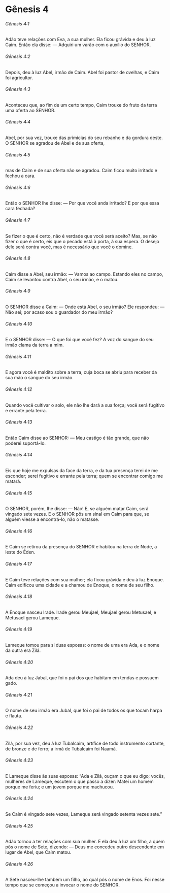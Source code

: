 # Gênesis 4

###### Gênesis 4:1

Adão teve relações com Eva, a sua mulher. Ela ficou grávida e deu à luz Caim. Então ela disse: — Adquiri um varão com o auxílio do SENHOR.

###### Gênesis 4:2

Depois, deu à luz Abel, irmão de Caim. Abel foi pastor de ovelhas, e Caim foi agricultor.

###### Gênesis 4:3

Aconteceu que, ao fim de um certo tempo, Caim trouxe do fruto da terra uma oferta ao SENHOR.

###### Gênesis 4:4

Abel, por sua vez, trouxe das primícias do seu rebanho e da gordura deste. O SENHOR se agradou de Abel e de sua oferta,

###### Gênesis 4:5

mas de Caim e de sua oferta não se agradou. Caim ficou muito irritado e fechou a cara.

###### Gênesis 4:6

Então o SENHOR lhe disse: — Por que você anda irritado? E por que essa cara fechada?

###### Gênesis 4:7

Se fizer o que é certo, não é verdade que você será aceito? Mas, se não fizer o que é certo, eis que o pecado está à porta, à sua espera. O desejo dele será contra você, mas é necessário que você o domine.

###### Gênesis 4:8

Caim disse a Abel, seu irmão: — Vamos ao campo. Estando eles no campo, Caim se levantou contra Abel, o seu irmão, e o matou.

###### Gênesis 4:9

O SENHOR disse a Caim: — Onde está Abel, o seu irmão? Ele respondeu: — Não sei; por acaso sou o guardador do meu irmão?

###### Gênesis 4:10

E o SENHOR disse: — O que foi que você fez? A voz do sangue do seu irmão clama da terra a mim.

###### Gênesis 4:11

E agora você é maldito sobre a terra, cuja boca se abriu para receber da sua mão o sangue do seu irmão.

###### Gênesis 4:12

Quando você cultivar o solo, ele não lhe dará a sua força; você será fugitivo e errante pela terra.

###### Gênesis 4:13

Então Caim disse ao SENHOR: — Meu castigo é tão grande, que não poderei suportá-lo.

###### Gênesis 4:14

Eis que hoje me expulsas da face da terra, e da tua presença terei de me esconder; serei fugitivo e errante pela terra; quem se encontrar comigo me matará.

###### Gênesis 4:15

O SENHOR, porém, lhe disse: — Não! E, se alguém matar Caim, será vingado sete vezes. E o SENHOR pôs um sinal em Caim para que, se alguém viesse a encontrá-lo, não o matasse.

###### Gênesis 4:16

E Caim se retirou da presença do SENHOR e habitou na terra de Node, a leste do Éden.

###### Gênesis 4:17

E Caim teve relações com sua mulher; ela ficou grávida e deu à luz Enoque. Caim edificou uma cidade e a chamou de Enoque, o nome de seu filho.

###### Gênesis 4:18

A Enoque nasceu Irade. Irade gerou Meujael, Meujael gerou Metusael, e Metusael gerou Lameque.

###### Gênesis 4:19

Lameque tomou para si duas esposas: o nome de uma era Ada, e o nome da outra era Zilá.

###### Gênesis 4:20

Ada deu à luz Jabal, que foi o pai dos que habitam em tendas e possuem gado.

###### Gênesis 4:21

O nome de seu irmão era Jubal, que foi o pai de todos os que tocam harpa e flauta.

###### Gênesis 4:22

Zilá, por sua vez, deu à luz Tubalcaim, artífice de todo instrumento cortante, de bronze e de ferro; a irmã de Tubalcaim foi Naamá.

###### Gênesis 4:23

E Lameque disse às suas esposas: “Ada e Zilá, ouçam o que eu digo; vocês, mulheres de Lameque, escutem o que passo a dizer: Matei um homem porque me feriu; e um jovem porque me machucou.

###### Gênesis 4:24

Se Caim é vingado sete vezes, Lameque será vingado setenta vezes sete.”

###### Gênesis 4:25

Adão tornou a ter relações com sua mulher. E ela deu à luz um filho, a quem pôs o nome de Sete, dizendo: — Deus me concedeu outro descendente em lugar de Abel, que Caim matou.

###### Gênesis 4:26

A Sete nasceu-lhe também um filho, ao qual pôs o nome de Enos. Foi nesse tempo que se começou a invocar o nome do SENHOR.

